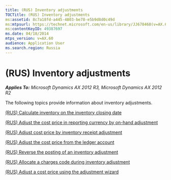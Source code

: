```yaml
---
title: (RUS) Inventory adjustments
TOCTitle: (RUS) Inventory adjustments
ms:assetid: 8c7a18fd-a445-4803-be78-e5b9d8d0c49d
ms:mtpsurl: https://technet.microsoft.com/en-us/library/JJ678468(v=AX.60)
ms:contentKeyID: 49387697
ms.date: 04/18/2014
mtps_version: v=AX.60
audience: Application User
ms.search.region: Russia
---
```


# (RUS) Inventory adjustments 


_**Applies To:** Microsoft Dynamics AX 2012 R3, Microsoft Dynamics AX 2012 R2_

The following topics provide information about inventory adjustments.

[(RUS) Calculate inventory on the inventory closing date](rus-calculate-inventory-on-the-inventory-closing-date.md)

[(RUS) Adjust the cost price in reporting currency by on-hand adjustment](rus-adjust-the-cost-price-in-reporting-currency-by-on-hand-adjustment.md)

[(RUS) Adjust cost price by inventory receipt adjustment](rus-adjust-cost-price-by-inventory-receipt-adjustment.md)

[(RUS) Adjust the cost price from the ledger account](rus-adjust-the-cost-price-from-the-ledger-account.md)

[(RUS) Reverse the posting of an inventory adjustment](rus-reverse-the-posting-of-an-inventory-adjustment.md)

[(RUS) Allocate a charges code during inventory adjustment](rus-allocate-a-charges-code-during-inventory-adjustment.md)

[(RUS) Adjust a cost price using the adjustment wizard](rus-adjust-a-cost-price-using-the-adjustment-wizard.md)

  


